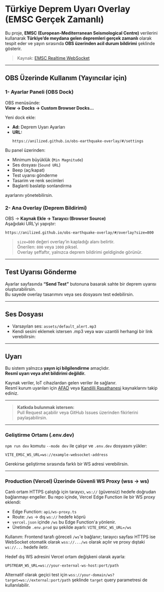 # Türkiye Deprem Uyarı Overlay (EMSC Gerçek Zamanlı)

Bu proje, **EMSC (European-Mediterranean Seismological Centre)** verilerini kullanarak **Türkiye’de meydana gelen depremleri gerçek zamanlı** olarak tespit eder ve yayın sırasında **OBS üzerinden acil durum bildirimi** şeklinde gösterir.
  
> Kaynak: [EMSC Realtime WebSocket](https://www.seismicportal.eu/standing_order/websocket)

---

## OBS Üzerinde Kullanım (Yayıncılar için)

### 1- Ayarlar Paneli (OBS Dock)

OBS menüsünde:  
**View → Docks → Custom Browser Docks...**

Yeni dock ekle:

- **Ad:** Deprem Uyarı Ayarları  
- **URL:**
  ```
  https://anilized.github.io/obs-earthquake-overlay/#/settings
  ```

Bu panel üzerinden:
- Minimum büyüklük (`Min Magnitude`)
- Ses dosyası (`Sound URL`)
- Beep (aç/kapat)
- Test uyarısı gönderme
- Tasarim ve renk secimleri
- Baglanti baslatip sonlandirma

ayarlarını yönetebilirsin.

### 2- Ana Overlay (Deprem Bildirimi)

OBS → **Kaynak Ekle → Tarayıcı (Browser Source)**  
Aşağıdaki URL’yi yapıştır:

```
https://anilized.github.io/obs-earthquake-overlay/#/overlay?size=800
```

> `size=800` değeri overlay’in kapladığı alanı belirtir.  
> Önerilen: `800` veya `1000` piksel.  
> Overlay şeffaftır, yalnızca deprem bildirimi geldiginde görünür.


---

## Test Uyarısı Gönderme

Ayarlar sayfasında **“Send Test”** butonuna basarak sahte bir deprem uyarısı oluşturabilirsin.  
Bu sayede overlay tasarımını veya ses dosyasını test edebilirsin.

---

## Ses Dosyası

- Varsayılan ses: `assets/default_alert.mp3`
- Kendi sesini eklemek istersen .mp3 veya wav uzantili herhangi bir link verebilirsin:

---

## Uyarı

Bu sistem yalnızca **yayın içi bilgilendirme** amaçlıdır.  
**Resmî uyarı veya afet bildirimi değildir.**

Kaynak veriler, IoT cihazlardan gelen veriler ile sağlanır.  
Resmî kurum uyarıları için [AFAD](https://deprem.afad.gov.tr/) veya [Kandilli Rasathanesi](http://www.koeri.boun.edu.tr/) kaynaklarını takip ediniz.

---

> **Katkıda bulunmak istersen:**  
> Pull Request açabilir veya GitHub Issues üzerinden fikirlerini paylaşabilirsin.

---

### Geliştirme Ortamı (.env.dev)

`npm run dev` komutu `--mode dev` ile çalışır ve `.env.dev` dosyasını yükler:

```
VITE_EMSC_WS_URL=ws://example-websocket-address
```

Gerekirse geliştirme sırasında farklı bir WS adresi verebilirsin.

---

### Production (Vercel) Üzerinde Güvenli WS Proxy (wss → ws)

Canlı ortam HTTPS çalıştığı için tarayıcı, `ws://` (güvensiz) hedefe doğrudan bağlanmayı engeller. Bu repo içinde, Vercel Edge Function ile bir WS proxy eklendi:

- Edge Function: `api/ws-proxy.ts`
- Route: `/ws` → dış `ws://` hedefe köprü
- `vercel.json` içinde `/ws` bu Edge Function'a yönlenir.
- Üretimde `.env.prod` şu şekilde ayarlı: `VITE_EMSC_WS_URL=/ws`

Kullanım: Frontend tarafı göreceli `/ws`'e bağlanır; tarayıcı sayfası HTTPS ise WebSocket otomatik olarak `wss://.../ws` olarak açılır ve proxy dıştaki `ws://...` hedefe iletir.

 Hedef dış WS adresini Vercel ortam değişkeni olarak ayarla:

```
UPSTREAM_WS_URL=ws://your-external-ws-host:port/path
```

Alternatif olarak geçici test için `wss://your-domain/ws?target=ws://external:port/path` şeklinde `target` query parametresi de kullanılabilir.
